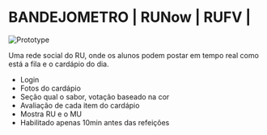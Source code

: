 # BANDEJOMETRO | RUNow | RUFV | 

![Prototype](https://github.com/web-vicosa/web-vicosa.github.io/blob/master/assets/prototype.jpg)

Uma rede social do RU, onde os alunos podem postar em tempo real como está a fila e o cardápio do dia. 

- Login
- Fotos do cardápio
- Seção qual o sabor, votação baseado na cor
- Avaliação de cada item do cardápio
- Mostra RU e o MU
- Habilitado apenas 10min antes das refeições